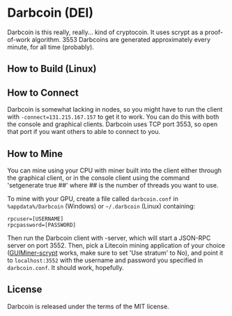 Darbcoin (DEI)
===========

Darbcoin is this really, really... kind of cryptocoin. It uses scrypt as a proof-of-work algorithm. 3553 Darbcoins are generated approximately every minute, for all time (probably).

How to Build (Linux)
-------


How to Connect
-------
Darbcoin is somewhat lacking in nodes, so you might have to run the client with `-connect=131.215.167.157` to get it to work. You can do this with both the console and graphical clients. Darbcoin uses TCP port 3553, so open that port if you want others to able to connect to you.

How to Mine
-------
You can mine using your CPU with miner built into the client either through the graphical client, or in the console client using the command 'setgenerate true ##' where ## is the number of threads you want to use.

To mine with your GPU, create a file called `darbcoin.conf` in `%appdata%/Darbcoin` (Windows) or `~/.darbcoin` (Linux) containing:

    rpcuser=[USERNAME]
    rpcpassword=[PASSWORD]

Then run the Darbcoin client with -server, which will start a JSON-RPC server on port 3552. Then, pick a Litecoin mining application of your choice ([GUIMiner-scrypt](https://bitcointalk.org/index.php?topic=150331.0) works, make sure to set 'Use stratum' to No), and point it to `localhost:3552` with the username and password you specified in `darbcoin.conf`. It should work, hopefully.

License
-------

Darbcoin is released under the terms of the MIT license.
